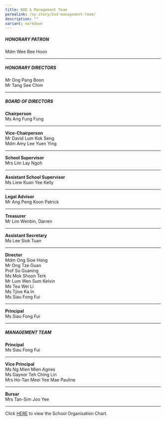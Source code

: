 ```yaml
---
title: BOD & Management Team
permalink: /ny-story/bod-management-team/
description: ""
variant: markdown
---
```

##### HONORARY PATRON

Mdm Wee Bee Hoon

* * *

##### HONORARY DIRECTORS

Mr Ong Pang Boon  
Mr Tang See Chim

* * *

##### BOARD OF DIRECTORS

**Chairperson**  
Ms Ang Fung Fung

* * *

**Vice-Chairperson**  
Mr David Lum Kok Seng  
Mdm Amy Lee Yuen Ying

* * *

**School Supervisor**  
Mrs Lim Lay Ngoh

* * *

**Assistant School Supervisor**  
Ms Liew Kuan Yee Kelly

* * *

**Legal Advisor**  
Mr Ang Peng Koon Patrick

* * *

**Treasurer**  
Mr Lim Wenbin, Darren

* * *

**Assistant Secretary**  
Ms Lee Siok Tuan

* * *

**Director**  
Mdm Ong Sioe Hong  
Mr Ong Tze Guan  
Prof Su Guaning  
Ms Mok Shoon Terk  
Mr Lum Wen Sum Kelvin  
Ms Tea Wei Li  
Ms Tjioe Ka In  
Ms Siau Fong Fui

* * *

**Principal**  
Ms Siau Fong Fui

* * *

##### MANAGEMENT TEAM

**Principal**  
Ms Siau Fong Fui

* * *

**Vice Principal**  
Ms Ng Mien Mien Agnes  
Ms Gaynor Teh Ching Lin<br>
Mrs Ho-Tan Meei Yee Mae Pauline 

* * *

**Bursar**  
Mrs Tan-Sim Joo Yee

* * *

Click <a target="_blank" href="/files/KP_Org_chart2024_08_EL.pdf">HERE</a> to view the School Organisation Chart.